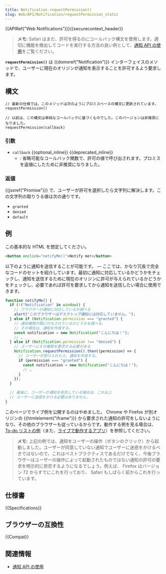 ```yaml
---
title: Notification.requestPermission()
slug: Web/API/Notification/requestPermission_static
---
```


{{APIRef("Web Notifications")}}{{securecontext_header}}

> **メモ:** Safari はまだ、許可を得るのにコールバック構文を使用します。適切に機能を検出してコードを実行する方法の良い例として、[通知 API の使用](/ja/docs/Web/API/Notifications_API/Using_the_Notifications_API)をご覧ください。

**`requestPermission()`** は {{domxref("Notification")}} インターフェイスのメソッドで、ユーザーに現在のオリジンが通知を表示することを許可するよう要求します。

## 構文

```js-nolint
// 最新の仕様では、このメソッドは次のようにプロミスベースの構文に更新されています。
requestPermission()

// 以前は、この構文は単純なコールバックに基づくものでした。このバージョンは非推奨になりました。
requestPermission(callback)
```

### 引数

- `callback` {{optional_inline}} {{deprecated_inline}}
  - : 省略可能なコールバック関数で、許可の値で呼び出されます。プロミスを返値にしたために非推奨になりました。

### 返値

{{jsxref("Promise")}} で、ユーザーが許可を選択したら文字列に解決します。この文字列の取りうる値は次の通りです。

- `granted`
- `denied`
- `default`

## 例

この基本的な HTML を想定してください。

```html
<button onclick="notifyMe()">Notify me!</button>
```

以下のように通知を送信することが可能です。 — ここでは、かなり冗長で完全なコードのセットを紹介しています。最初に通知に対応しているかどうかをチェックし、通知を送信するために現在のオリジンに許可が与えられているかどうかをチェックし、必要であれば許可を要求してから通知を送信したい場合に使用できます。

```js
function notifyMe() {
  if (!("Notification" in window)) {
    // ブラウザーが通知に対応しているか調べる
    alert("このブラウザーはデスクトップ通知には対応していません。");
  } else if (Notification.permission === "granted") {
    // 通知権限が既に付与されているかどうかを調べる。
    // その場合は、通知を作成する。
    const notification = new Notification("こんにちは！");
    // …
  } else if (Notification.permission !== "denied") {
    // ユーザーにその権限を要求する必要がある
    Notification.requestPermission().then((permission) => {
      // ユーザーが受け入れたら、通知を作成する。
      if (permission === "granted") {
        const notification = new Notification("こんにちは！");
        // …
      }
    });
  }

  // 最後に、ユーザーが通知を拒否している場合は、これ以上
  // ユーザーに迷惑をかける必要はありません。
}
```

このページでライブ例を公開するのはやめました。 Chrome や Firefox が別オリジンの {{htmlelement("iframe")}} から要求された通知の許可をしないようになり、その他のブラウザーも従っているからです。動作する例を見る場合は、 [To-do リストの例](https://github.com/mdn/dom-examples/tree/main/to-do-notifications)（また、[ライブで動作するアプリ](https://mdn.github.io/dom-examples/to-do-notifications/)）を参照してください。

> **メモ:** 上記の例では、通知をユーザーの操作（ボタンのクリック）から起動しました。ユーザーが同意していない通知でユーザーに迷惑をかけるべきではないので、これはベストプラクティスであるだけでなく、今後ブラウザーはユーザーの操作によって起動されたものではない通知の許可の要求を明示的に拒否するようになるでしょう。例えば、 Firefox はバージョン 72 からすでにこれを行っており、 Safari もしばらく前からこれを行っています。

## 仕様書

{{Specifications}}

## ブラウザーの互換性

{{Compat}}

## 関連情報

- [通知 API の使用](/ja/docs/Web/API/Notifications_API/Using_the_Notifications_API)
